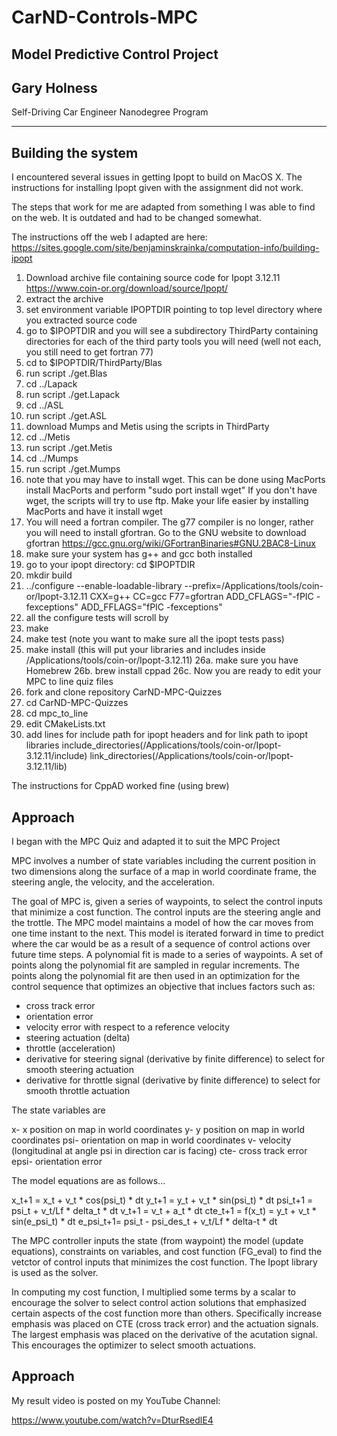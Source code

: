 # CarND-Controls-MPC
## Model Predictive Control Project
## Gary Holness
Self-Driving Car Engineer Nanodegree Program

---

## Building the system

I encountered several issues in getting Ipopt to build on MacOS X.
The instructions for installing Ipopt given with the assignment
did not work.

The steps that work for me are adapted from something I was able to find on the web.  It is outdated and had to be changed somewhat.

The instructions off the web I adapted are here:  https://sites.google.com/site/benjaminskrainka/computation-info/building-ipopt

1.  Download archive file containing source code for Ipopt 3.12.11  https://www.coin-or.org/download/source/Ipopt/
2.  extract the archive
3.  set environment variable IPOPTDIR pointing to top level directory where you extracted source code
4.  go to $IPOPTDIR and you will see a subdirectory ThirdParty  containing directories for each of the
    third party tools you will need (well not each, you still need to get fortran 77)
5.  cd to $IPOPTDIR/ThirdParty/Blas
6.  run script  ./get.Blas
7. cd ../Lapack
8. run script ./get.Lapack
9. cd ../ASL
10.  run script ./get.ASL
11.  download Mumps and Metis using the scripts in ThirdParty
12.  cd ../Metis
13.  run script ./get.Metis
14.  cd ../Mumps
15. run script ./get.Mumps
16.  note that you may have to install wget.  This can be done using MacPorts
      install MacPorts and perform "sudo port install wget"    If you don't have wget,
      the scripts will try to use ftp.  Make your life easier by installing MacPorts
      and have it install  wget
17.  You will need a fortran compiler.   The g77 compiler is no longer, rather you will
       need to install gfortran.   Go to the GNU website to download gfortran
       https://gcc.gnu.org/wiki/GFortranBinaries#GNU.2BAC8-Linux
18.   make sure your system has g++ and gcc both installed
19.   go to your ipopt directory:  cd $IPOPTDIR
20.   mkdir build
21.   ../configure --enable-loadable-library --prefix=/Applications/tools/coin-or/Ipopt-3.12.11 CXX=g++ CC=gcc F77=gfortran ADD_CFLAGS="-fPIC -fexceptions" ADD_FFLAGS="fPIC -fexceptions"
22.  all the configure tests will scroll by
23.  make
24.  make test    (note you want to make sure all the ipopt tests pass)
25.  make install   (this will put your libraries and includes inside /Applications/tools/coin-or/Ipopt-3.12.11)
26a. make sure you have Homebrew
26b. brew install cppad
26c.  Now you are ready to edit your MPC to line quiz files
27.  fork and clone repository  CarND-MPC-Quizzes
28.  cd CarND-MPC-Quizzes
29.  cd mpc_to_line
30.  edit CMakeLists.txt
31.  add lines for include path for ipopt headers and for link path to ipopt libraries
          include_directories(/Applications/tools/coin-or/Ipopt-3.12.11/include)
          link_directories(/Applications/tools/coin-or/Ipopt-3.12.11/lib)

The instructions for CppAD worked fine (using brew)

## Approach

I began with the MPC Quiz and adapted it to suit the MPC Project

MPC involves a number of state variables including the
current position in two dimensions along the surface of a map
in world coordinate frame, the steering angle, the velocity,
and the acceleration.  

The goal of MPC is, given a series of waypoints, to select
the control inputs that minimize a cost function.  The control
inputs are the steering angle and the trottle.   The MPC model
maintains a model of how the car moves from one time instant
to the next.  This model is iterated forward in time to
predict where the car would be as a result of a sequence of
control actions over future time steps.   A polynomial fit
is made to a series of waypoints.  A set of points along
the polynomial fit are sampled in regular increments.
The points along the polynomial fit are then used
in an optimization for the control sequence that 
optimizes an objective that inclues factors such as:

* cross track error
* orientation error
* velocity error with respect to a reference velocity
* steering actuation (delta)
* throttle (acceleration)
* derivative for steering signal (derivative by finite difference)
  to select for smooth steering actuation
* derivative for throttle signal (derivative by finite difference)
  to select for smooth throttle actuation


The state variables are

x- x position on map in world coordinates
y- y position on map in world coordinates
psi- orientation on map in world coordinates
v- velocity (longitudinal at angle psi in direction car is facing)
cte- cross track error
epsi- orientation error


The model equations are as follows...

x_t+1   = x_t + v_t * cos(psi_t) * dt
y_t+1   = y_t + v_t * sin(psi_t) * dt
psi_t+1 = psi_t + v_t/Lf * delta_t * dt
v_t+1   = v_t + a_t * dt
cte_t+1 = f(x_t) = y_t + v_t * sin(e_psi_t) * dt
e_psi_t+1= psi_t - psi_des_t + v_t/Lf * delta-t * dt

The MPC controller inputs the state (from waypoint) the
model (update equations), constraints on variables, and
cost function (FG_eval) to find the vetctor of control
inputs that minimizes the cost function.   The Ipopt
library is used as the solver. 

In computing my cost function, I multiplied some terms
by a scalar to encourage the solver to select control
action solutions that emphasized certain aspects of
the cost function more than others.   Specifically
increase emphasis was placed on CTE (cross track error)
and the actuation signals. The largest emphasis was
placed on the derivative of the acutation signal.  This
encourages the optimizer to select smooth actuations.

## Approach

My result video is posted on my YouTube Channel:

https://www.youtube.com/watch?v=DturRsedlE4
